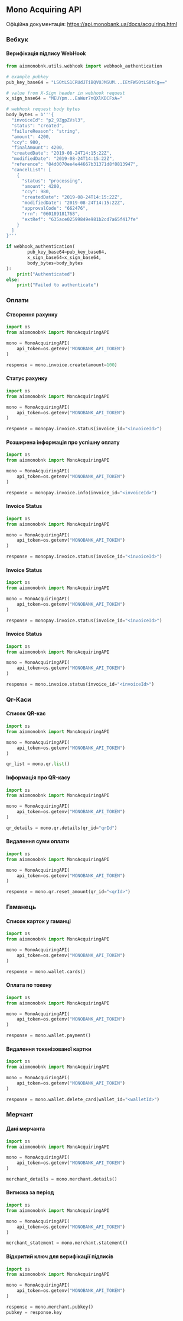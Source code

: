 ## Mono Acquiring API
Офіційна документація: https://api.monobank.ua/docs/acquiring.html

### Вебхук

#### Верифікація підпису WebHook

```python
from aiomonobnk.utils.webhook import webhook_authentication

# example pubkey
pub_key_base64 = "LS0tLS1CRUdJTiBQVUJMSUM...IEtFWS0tLS0tCg=="

# value from X-Sign header in webhook request
x_sign_base64 = "MEUYpm...EaWur7nQXlKDCFxA="

# webhook request body bytes
body_bytes = b'''{
  "invoiceId": "p2_9ZgpZVsl3",
  "status": "created",
  "failureReason": "string",
  "amount": 4200,
  "ccy": 980,
  "finalAmount": 4200,
  "createdDate": "2019-08-24T14:15:22Z",
  "modifiedDate": "2019-08-24T14:15:22Z",
  "reference": "84d0070ee4e44667b31371d8f8813947",
  "cancelList": [
    {
      "status": "processing",
      "amount": 4200,
      "ccy": 980,
      "createdDate": "2019-08-24T14:15:22Z",
      "modifiedDate": "2019-08-24T14:15:22Z",
      "approvalCode": "662476",
      "rrn": "060189181768",
      "extRef": "635ace02599849e981b2cd7a65f417fe"
    }
  ]
}'''

if webhook_authentication(
        pub_key_base64=pub_key_base64,
        x_sign_base64=x_sign_base64,
        body_bytes=body_bytes
):
    print("Authenticated")
else:
    print("Failed to authenticate")

```
### Оплати
#### Створення рахунку

```python
import os
from aiomonobnk import MonoAcquiringAPI

mono = MonoAcquiringAPI(
    api_token=os.getenv('MONOBANK_API_TOKEN')
)

response = mono.invoice.create(amount=100)

```

#### Статус рахунку

```python
import os
from aiomonobnk import MonoAcquiringAPI

mono = MonoAcquiringAPI(
    api_token=os.getenv("MONOBANK_API_TOKEN")
)

response = monopay.invoice.status(invoice_id="<invoiceId>")
```

#### Розширена інформація про успішну оплату

```python
import os
from aiomonobnk import MonoAcquiringAPI

mono = MonoAcquiringAPI(
    api_token=os.getenv("MONOBANK_API_TOKEN")
)

response = monopay.invoice.info(invoice_id="<invoiceId>")
```

#### Invoice Status

```python
import os
from aiomonobnk import MonoAcquiringAPI

mono = MonoAcquiringAPI(
    api_token=os.getenv("MONOBANK_API_TOKEN")
)

response = monopay.invoice.status(invoice_id="<invoiceId>")
```

#### Invoice Status

```python
import os
from aiomonobnk import MonoAcquiringAPI

mono = MonoAcquiringAPI(
    api_token=os.getenv("MONOBANK_API_TOKEN")
)

response = monopay.invoice.status(invoice_id="<invoiceId>")
```

#### Invoice Status

```python
import os
from aiomonobnk import MonoAcquiringAPI

mono = MonoAcquiringAPI(
    api_token=os.getenv("MONOBANK_API_TOKEN")
)

response = mono.invoice.status(invoice_id="<invoiceId>")
```

### Qr-Каси

#### Список QR-кас

```python
import os
from aiomonobnk import MonoAcquiringAPI

mono = MonoAcquiringAPI(
    api_token=os.getenv("MONOBANK_API_TOKEN")
)

qr_list = mono.qr.list()
```

#### Інформація про QR-касу

```python
import os
from aiomonobnk import MonoAcquiringAPI

mono = MonoAcquiringAPI(
    api_token=os.getenv("MONOBANK_API_TOKEN")
)

qr_details = mono.qr.details(qr_id="qrId")
```

#### Видалення суми оплати

```python
import os
from aiomonobnk import MonoAcquiringAPI

mono = MonoAcquiringAPI(
    api_token=os.getenv("MONOBANK_API_TOKEN")
)

response = mono.qr.reset_amount(qr_id="<qrId>")
```

### Гаманець

#### Список карток у гаманці

```python
import os
from aiomonobnk import MonoAcquiringAPI

mono = MonoAcquiringAPI(
    api_token=os.getenv("MONOBANK_API_TOKEN")
)

response = mono.wallet.cards()
```

#### Оплата по токену

```python
import os
from aiomonobnk import MonoAcquiringAPI

mono = MonoAcquiringAPI(
    api_token=os.getenv("MONOBANK_API_TOKEN")
)

response = mono.wallet.payment()
```

#### Видалення токенізованої картки

```python
import os
from aiomonobnk import MonoAcquiringAPI

mono = MonoAcquiringAPI(
    api_token=os.getenv("MONOBANK_API_TOKEN")
)

response = mono.wallet.delete_card(wallet_id="<walletId>")
```

### Мерчант

#### Дані мерчанта

```python
import os
from aiomonobnk import MonoAcquiringAPI

mono = MonoAcquiringAPI(
    api_token=os.getenv("MONOBANK_API_TOKEN")
)

merchant_details = mono.merchant.details()
```

#### Виписка за період

```python
import os
from aiomonobnk import MonoAcquiringAPI

mono = MonoAcquiringAPI(
    api_token=os.getenv("MONOBANK_API_TOKEN")
)

merchant_statement = mono.merchant.statement()
```

#### Відкритий ключ для верифікації підписів

```python
import os
from aiomonobnk import MonoAcquiringAPI

mono = MonoAcquiringAPI(
    api_token=os.getenv("MONOBANK_API_TOKEN")
)

response = mono.merchant.pubkey()
pubkey = response.key
```